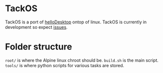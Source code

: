 # TackOS
TackOS is a port of [helloDesktop](https://github.com/helloSystem/) ontop of linux.
TackOS is currently in development so expect [issues](https://github.com/dleggo/TackOS/issues).

# Folder structure
```root/``` is where the Alpine linux chroot should be.
```build.sh``` is the main script.
```tools/``` is where python scripts for various tasks are stored.